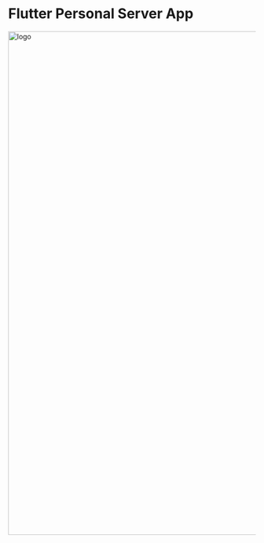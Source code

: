 # Flutter Personal Server App

<img width="1024" height="1024" alt="logo" src="https://github.com/user-attachments/assets/c79ef5ef-bbdc-4833-b895-c81b00c7602a" />
